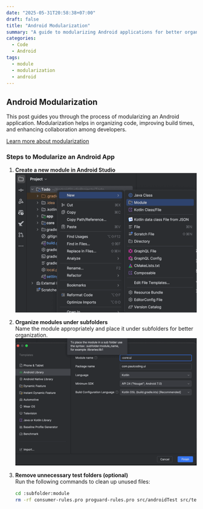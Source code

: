 ```yaml
---
date: "2025-05-31T20:58:38+07:00"
draft: false
title: "Android Modularization"
summary: "A guide to modularizing Android applications for better organization and efficiency."
categories:
  - Code
  - Android
tags:
  - module
  - modularization
  - android
---
```


## Android Modularization

This post guides you through the process of modularizing an Android application. Modularization helps in organizing code, improving build times, and enhancing collaboration among developers.

[Learn more about modularization](https://developer.android.com/topic/modularization)

### Steps to Modularize an Android App

1. **Create a new module in Android Studio**  
   ![Create Module](./create_new_module.png)

2. **Organize modules under subfolders**  
   Name the module appropriately and place it under subfolders for better organization.  
   ![Module in subfolder](./modules_in_sub_folder.png)

3. **Remove unnecessary test folders (optional)**  
   Run the following commands to clean up unused files:

   ```sh
   cd :subfolder:module
   rm -rf consumer-rules.pro proguard-rules.pro src/androidTest src/test
   ```
